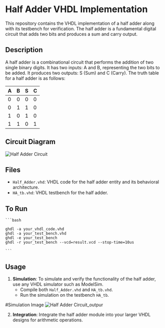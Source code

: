 # Half Adder VHDL Implementation

This repository contains the VHDL implementation of a half adder along with its testbench for verification. The half adder is a fundamental digital circuit that adds two bits and produces a sum and carry output.

## Description

A half adder is a combinational circuit that performs the addition of two single binary digits. It has two inputs: A and B, representing the two bits to be added. It produces two outputs: S (Sum) and C (Carry). The truth table for a half adder is as follows:

| A | B | S | C |
|---|---|---|---|
| 0 | 0 | 0 | 0 |
| 0 | 1 | 1 | 0 |
| 1 | 0 | 1 | 0 |
| 1 | 1 | 0 | 1 |


## Circuit Diagram

![Half Adder Circuit](https://github.com/niranjandahal/Embedded_VHDL_LAB/blob/main/halfadder/halfadder.jpg)



## Files

- `Half_Adder.vhd`: VHDL code for the half adder entity and its behavioral architecture.
- `HA_tb.vhd`: VHDL testbench for the half adder.


## To Run

    ```bash
   
    ghdl -a your_vhdl_code.vhd
    ghdl -a your_test_bench.vhd
    ghdl -e your_test_bench
    ghdl -r your_test_bench --vcd=result.vcd --stop-time=10us
    
    ```

## Usage

1. **Simulation**: To simulate and verify the functionality of the half adder, use any VHDL simulator such as ModelSim.
   - Compile both `Half_Adder.vhd` and `HA_tb.vhd`.
   - Run the simulation on the testbench `HA_tb`.


  #Simulation Image
![Half Adder Circuit_outpur](https://github.com/niranjandahal/Embedded_VHDL_LAB/blob/main/halfadder/halfaddersimulation.jpg)  

2. **Integration**: Integrate the half adder module into your larger VHDL designs for arithmetic operations.

